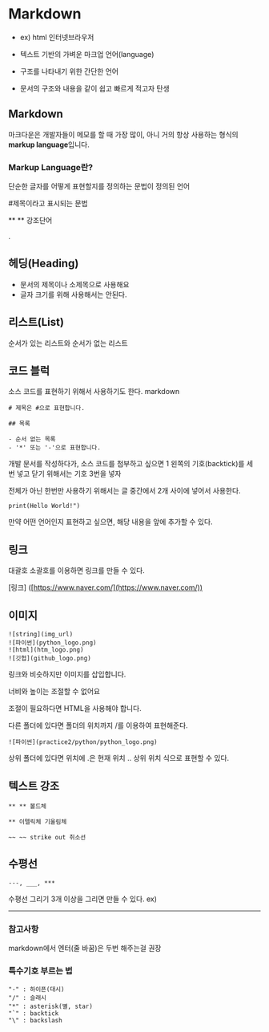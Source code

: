# Markdown

 - ex) html 인터넷브라우저

 - 텍스트 기반의 가벼운 마크업 언어(language)

 - 구조를 나타내기 위한 간단한 언어

 - 문서의 구조와 내용을 같이 쉽고 빠르게 적고자 탄생 

## Markdown

마크다운은 개발자들이 메모를 할 때 가장 많이, 아니 거의 항상 사용하는 형식의 **markup language**입니다.

### Markup Language란?

단순한 글자를 어떻게 표현할지를 정의하는 문법이 정의된 언어

#제목이라고 표시되는 문법

**      ** 강조단어

.
## 헤딩(Heading)

- 문서의 제목이나 소제목으로 사용해요
- 글자 크기를 위해 사용해서는 안된다.

## 리스트(List)

순서가 있는 리스트와 순서가 없는 리스트

## 코드 블럭

소스 코드를 표현하기 위해서 사용하기도 한다. 
markdown
```
# 제목은 #으로 표현합니다. 

## 목록

- 순서 없는 목록
- '*' 또는 '-'으로 표현합니다.
```

개발 문서를 작성하다가, 소스 코드를 첨부하고 싶으면 1 왼쪽의 기호(backtick)를 세 번 넣고 닫기 위해서는 기호 3번을 넣자

전체가 아닌 한번만 사용하기 위해서는 글 중간에서 2개 사이에 넣어서 사용한다.

```
print(Hello World!")
```


만약 어떤 언어인지 표현하고 싶으면, 해당 내용을 앞에 추가할 수 있다.

## 링크

대괄호 소괄호를 이용하면 링크를 만들 수 있다.

[링크] ([https://www.naver.com/](https://www.naver.com/))

## 이미지
```
![string](img_url)
![파이썬](python_logo.png)
![html](htm_logo.png)
![깃헙](github_logo.png)
```

링크와 비슷하지만 이미지를 삽입합니다.

너비와 높이는 조절할 수 없어요

조절이 필요하다면 HTML을 사용해야 합니다.

다른 폴더에 있다면 폴더의 위치까지 /를 이용하여 표현해준다.

`![파이썬](practice2/python/python_logo.png)`

상위 폴더에 있다면 위치에 .은 현재 위치 .. 상위 위치 식으로 표현할 수 있다.

## 텍스트 강조

```
** ** 볼드체

** 이텔릭체 기울림체

~~ ~~ strike out 취소선
```

## 수평선

```
---, ___, ***
```

수평선 그리기 3개 이상을 그리면 만들 수 있다. ex)

---

### 참고사항

markdown에서 엔터(줄 바꿈)은 두번 해주는걸 권장

### 특수기호 부르는 법

```
"-" : 하이픈(대시)
"/" : 슬래시
"*" : asterisk(별, star)
"`" : backtick
"\" : backslash
```





